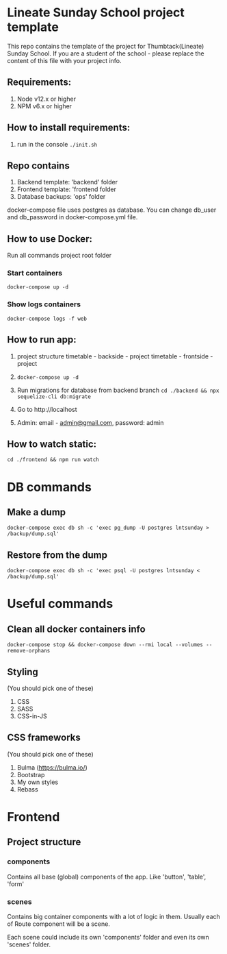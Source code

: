 # Lineate Sunday School project template

This repo contains the template of the project for Thumbtack(Lineate) Sunday School.
If you are a student of the school - please replace the content of this file with your project info.

## Requirements:
1. Node v12.x or higher
2. NPM v6.x or higher

## How to install requirements:
1. run in the console `./init.sh`

## Repo contains
1. Backend template: 'backend' folder
2. Frontend template: 'frontend folder
3. Database backups: 'ops' folder

docker-compose file uses postgres as database.
You can change db_user and db_password in docker-compose.yml file.

## How to use Docker:
Run all commands project root folder

### Start containers
`docker-compose up -d`
### Show logs containers
`docker-compose logs -f web`

## How to run app:
1. project structure
timetable - backside - project
timetable - frontside - project
2. `docker-compose up -d`
3. Run migrations for database from backend branch
`cd ./backend && npx sequelize-cli db:migrate` 
4. Go to http://localhost

5. Admin: email - admin@gmail.com, password: admin

## How to watch static:
`cd ./frontend && npm run watch`

# DB commands
## Make a dump
`docker-compose exec db sh -c 'exec pg_dump -U postgres lntsunday > /backup/dump.sql'`

## Restore from the dump
`docker-compose exec db sh -c 'exec psql -U postgres lntsunday < /backup/dump.sql'`

# Useful commands
## Clean all docker containers info
`docker-compose stop && docker-compose down --rmi local --volumes --remove-orphans`

## Styling
(You should pick one of these)
1. CSS
2. SASS
3. CSS-in-JS

## CSS frameworks
(You should pick one of these)
1. Bulma (https://bulma.io/)
2. Bootstrap
3. My own styles
4. Rebass

# Frontend
## Project structure
### components 
Contains all base (global) components of the app. Like 'button', 'table', 'form'
### scenes 
Contains big container components with a lot of logic in them.
Usually each of Route component will be a scene.

Each scene could include its own 'components' folder and even its own 'scenes' folder.
